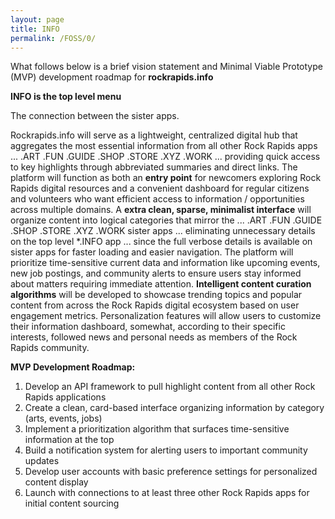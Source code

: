 ```yaml
---
layout: page
title: INFO
permalink: /FOSS/0/
---
```


What follows below is a brief vision statement and Minimal Viable Prototype (MVP) development roadmap for **rockrapids.info**

**INFO is the top level menu**

The connection between the sister apps.

Rockrapids.info will serve as a lightweight, centralized digital hub that aggregates the most essential information from all other Rock Rapids apps ... .ART .FUN .GUIDE .SHOP .STORE .XYZ .WORK ...  providing quick access to key highlights through abbreviated summaries and direct links. The platform will function as both an **entry point** for newcomers exploring Rock Rapids digital resources and a convenient dashboard for regular citizens and volunteers who want efficient access to information / opportunities across multiple domains. A **extra clean, sparse, minimalist interface** will organize content into logical categories that mirror the ... .ART .FUN .GUIDE .SHOP .STORE .XYZ .WORK sister apps ... eliminating unnecessary details on the top level *.INFO app ... since the full verbose details is available on sister apps for faster loading and easier navigation. The platform will prioritize time-sensitive current data and information like upcoming events, new job postings, and community alerts to ensure users stay informed about matters requiring immediate attention. **Intelligent content curation algorithms** will be developed to showcase trending topics and popular content from across the Rock Rapids digital ecosystem based on user engagement metrics. Personalization features will allow users to customize their information dashboard, somewhat, according to their specific interests, followed news and personal needs as members of the Rock Rapids community.

**MVP Development Roadmap:**
1. Develop an API framework to pull highlight content from all other Rock Rapids applications
2. Create a clean, card-based interface organizing information by category (arts, events, jobs)
3. Implement a prioritization algorithm that surfaces time-sensitive information at the top
4. Build a notification system for alerting users to important community updates
5. Develop user accounts with basic preference settings for personalized content display
6. Launch with connections to at least three other Rock Rapids apps for initial content sourcing
